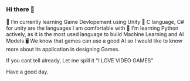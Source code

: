 ### Hi there 👋
🌱 I’m currently learning Game Devlopement using Unity
🔭 C language, C# for unity are the languages I am comfortable with
🐍 I'm learning Python actively, as it is the most used language to build Machine Learning and AI Models
🖥️ We know that games can use a good AI so I would like to know more about its application in designing Games.

If you cant tell already, Let me spill it "I LOVE VIDEO GAMES"

Have a good day.

<!--
**ManognaRajuChamarthi/ManognaRajuChamarthi** is a ✨ _special_ ✨ repository because its `README.md` (this file) appears on your GitHub profile.

Here are some ideas to get you started:

- 🔭 I’m currently working on ...
- 🌱 I’m currently learning ...
- 👯 I’m looking to collaborate on ...
- 🤔 I’m looking for help with ...
- 💬 Ask me about ...
- 📫 How to reach me: ...
- 😄 Pronouns: ...
- ⚡ Fun fact: ...
-->
